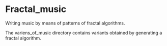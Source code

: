 # Fractal_music
Writing music by means of patterns of fractal algorithms.

The variens_of_music directory contains variants obtained by generating a fractal algorithm.
